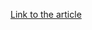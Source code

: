 [Link to the article](https://www.welivesecurity.com/en/eset-research/eset-takes-part-global-operation-disrupt-lumma-stealer/)
